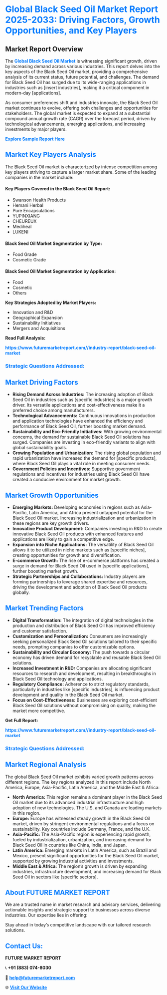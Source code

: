<h1 style="color: #007BFF;">Global Black Seed Oil Market Report 2025-2033: Driving Factors, Growth Opportunities, and Key Players</h1>

<section id="overview">
<h2>Market Report Overview</h2>
<p>The <a href="https://www.futuremarketreport.com//industry-report/black-seed-oil-market" style="color: #007BFF; text-decoration: none;"><strong>Global Black Seed Oil Market</strong></a> is witnessing significant growth, driven by increasing demand across various industries. This report delves into the key aspects of the Black Seed Oil market, providing a comprehensive analysis of its current status, future potential, and challenges. The demand for Black Seed Oil has surged due to its wide-ranging applications in industries such as [insert industries], making it a critical component in modern-day [applications].</p>
<p>As consumer preferences shift and industries innovate, the Black Seed Oil market continues to evolve, offering both challenges and opportunities for stakeholders. The global market is expected to expand at a substantial compound annual growth rate (CAGR) over the forecast period, driven by technological advancements, emerging applications, and increasing investments by major players.</p>
</section>

<section id="overview">
<p><a href="https://www.futuremarketreport.com//request-sample/reportId=58392" style="color: #007BFF; text-decoration: none;"><strong>Explore Sample Report Here</strong></a></p>
</section>

<section id="key-players">
<h2 style="color: #007BFF;">Market Key Players Analysis</h2>
<p>The Black Seed Oil market is characterized by intense competition among key players striving to capture a larger market share. Some of the leading companies in the market include:</p>
<h4>Key Players Covered in the Black Seed Oil Report:</h4>
<ul><li>Swanson Health Products</li><li>Hemani Herbal</li><li>Pure Encapsulations</li><li>YUPINXIANG</li><li>CHEUREUX</li><li>Mediheal</li><li>LUKENI</li></ul>
<h4>Black Seed Oil Market Segmentation by Type:</h4>
<ul><li>Food Grade</li><li>Cosmetic Grade</li></ul>

<h4>Black Seed Oil Market Segmentation by Application:</h4>
<ul><li>Food</li><li>Cosmetic</li><li>Others</li></ul>
<p><strong>Key Strategies Adopted by Market Players:</strong></p>
<ul>
<li>Innovation and R&D</li>
<li>Geographical Expansion</li>
<li>Sustainability Initiatives</li>
<li>Mergers and Acquisitions</li>
</ul>
</section>

<section>
<p><strong>Read Full Analysis: </strong></p><a href="https://www.futuremarketreport.com//industry-report/black-seed-oil-market" style="color: #007BFF; text-decoration: none;"><strong>https://www.futuremarketreport.com//industry-report/black-seed-oil-market</strong></a>
<h3 style="color: #007BFF;">Strategic Questions Addressed:</h3>
</section>

<section id="driving-factors">
<h2 style="color: #007BFF;">Market Driving Factors</h2>
<ul>
<li><strong>Rising Demand Across Industries:</strong> The increasing adoption of Black Seed Oil in industries such as [specific industries] is a major growth driver. Its versatile applications and cost-effectiveness make it a preferred choice among manufacturers.</li>
<li><strong>Technological Advancements:</strong> Continuous innovations in production and application technologies have enhanced the efficiency and performance of Black Seed Oil, further boosting market demand.</li>
<li><strong>Sustainability and Eco-Friendly Initiatives:</strong> With growing environmental concerns, the demand for sustainable Black Seed Oil solutions has surged. Companies are investing in eco-friendly variants to align with global sustainability goals.</li>
<li><strong>Growing Population and Urbanization:</strong> The rising global population and rapid urbanization have increased the demand for [specific products], where Black Seed Oil plays a vital role in meeting consumer needs.</li>
<li><strong>Government Policies and Incentives:</strong> Supportive government regulations and incentives for industries using Black Seed Oil have created a conducive environment for market growth.</li>
</ul>
</section>

<section id="growth-opportunities">
<h2 style="color: #007BFF;">Market Growth Opportunities</h2>
<ul>
<li><strong>Emerging Markets:</strong> Developing economies in regions such as Asia-Pacific, Latin America, and Africa present untapped potential for the Black Seed Oil market. Increasing industrialization and urbanization in these regions are key growth drivers.</li>
<li><strong>Innovative Product Development:</strong> Companies investing in R&D to create innovative Black Seed Oil products with enhanced features and applications are likely to gain a competitive edge.</li>
<li><strong>Expansion into Niche Applications:</strong> The versatility of Black Seed Oil allows it to be utilized in niche markets such as [specific niches], creating opportunities for growth and diversification.</li>
<li><strong>E-commerce Growth:</strong> The rise of e-commerce platforms has created a surge in demand for Black Seed Oil used in [specific applications], further boosting market growth.</li>
<li><strong>Strategic Partnerships and Collaborations:</strong> Industry players are forming partnerships to leverage shared expertise and resources, driving the development and adoption of Black Seed Oil products globally.</li>
</ul>
</section>

<section id="trending-factors">
<h2 style="color: #007BFF;">Market Trending Factors</h2>
<ul>
<li><strong>Digital Transformation:</strong> The integration of digital technologies in the production and distribution of Black Seed Oil has improved efficiency and customer satisfaction.</li>
<li><strong>Customization and Personalization:</strong> Consumers are increasingly seeking personalized Black Seed Oil solutions tailored to their specific needs, prompting companies to offer customizable options.</li>
<li><strong>Sustainability and Circular Economy:</strong> The push towards a circular economy has driven demand for recyclable and reusable Black Seed Oil solutions.</li>
<li><strong>Increased Investment in R&D:</strong> Companies are allocating significant resources to research and development, resulting in breakthroughs in Black Seed Oil technology and applications.</li>
<li><strong>Regulatory Compliance:</strong> Adherence to strict regulatory standards, particularly in industries like [specific industries], is influencing product development and quality in the Black Seed Oil market.</li>
<li><strong>Focus on Cost-Effectiveness:</strong> Businesses are exploring cost-efficient Black Seed Oil solutions without compromising on quality, making the market more competitive.</li>
</ul>
</section>

<section>
<p><strong>Get Full Report: </strong></p><a href="https://www.futuremarketreport.com//industry-report/black-seed-oil-market" style="color: #007BFF; text-decoration: none;"><strong>https://www.futuremarketreport.com//industry-report/black-seed-oil-market</strong></a>
<h3 style="color: #007BFF;">Strategic Questions Addressed:</h3>
</section>


<section id="regional-analysis">
<h2 style="color: #007BFF;">Market Regional Analysis</h2>
<p>The global Black Seed Oil market exhibits varied growth patterns across different regions. The key regions analyzed in this report include North America, Europe, Asia-Pacific, Latin America, and the Middle East & Africa:</p>
<ul>
<li><strong>North America:</strong> This region remains a dominant player in the Black Seed Oil market due to its advanced industrial infrastructure and high adoption of new technologies. The U.S. and Canada are leading markets in this region.</li>
<li><strong>Europe:</strong> Europe has witnessed steady growth in the Black Seed Oil market, driven by stringent environmental regulations and a focus on sustainability. Key countries include Germany, France, and the U.K.</li>
<li><strong>Asia-Pacific:</strong> The Asia-Pacific region is experiencing rapid growth, fueled by industrialization, urbanization, and increasing demand for Black Seed Oil in countries like China, India, and Japan.</li>
<li><strong>Latin America:</strong> Emerging markets in Latin America, such as Brazil and Mexico, present significant opportunities for the Black Seed Oil market, supported by growing industrial activities and investments.</li>
<li><strong>Middle East & Africa:</strong> The region’s growth is driven by expanding industries, infrastructure development, and increasing demand for Black Seed Oil in sectors like [specific sectors].</li>
</ul>
</section>

<footer>
<h2 style="color: #007BFF;">About FUTURE MARKET REPORT</h2>
<p>We are a trusted name in market research and advisory services, delivering actionable insights and strategic support to businesses across diverse industries. Our expertise lies in offering:</p>

<p>Stay ahead in today’s competitive landscape with our tailored research solutions.</p>

<h2 style="color: #007BFF;">Contact Us:</h2>
<p><strong>FUTURE MARKET REPORT</strong></p>
<p>📞 <strong>+91 (883) 074-8030</strong></p>
<p>📧 <strong><a href="mailto:help@futuremarketreport.com" style="color: #007BFF;">help@futuremarketreport.com</a></strong></p>
<p>🌐 <strong><a href="https://www.futuremarketreport.com/" style="color: #007BFF;">Visit Our Website</a></strong></p>
</footer>